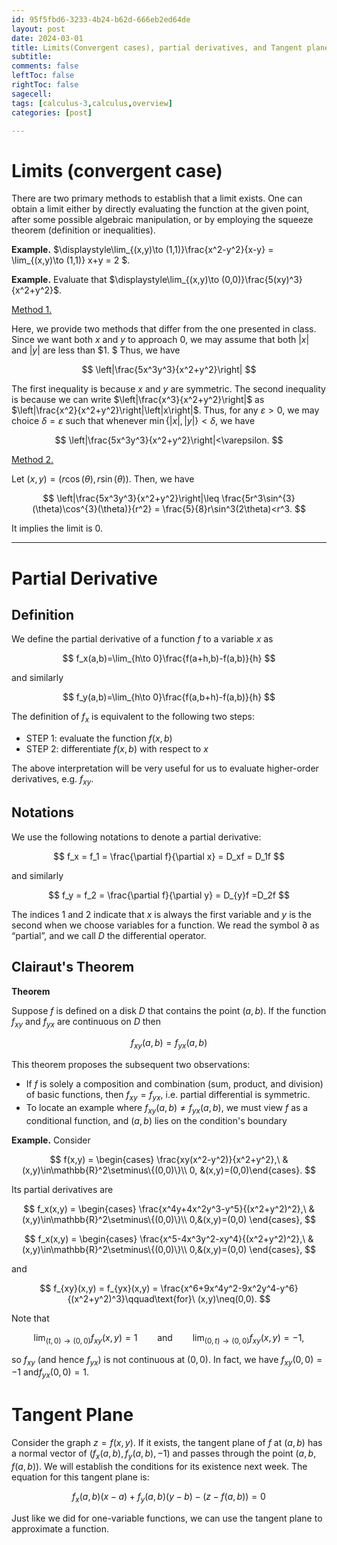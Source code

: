 ```yaml
---
id: 95f5fbd6-3233-4b24-b62d-666eb2ed64de
layout: post
date: 2024-03-01
title: Limits(Convergent cases), partial derivatives, and Tangent planes
subtitle: 
comments: false
leftToc: false
rightToc: false
sagecell: 
tags: [calculus-3,calculus,overview]
categories: [post]

---
```


# Limits (convergent case)


There are two primary methods to establish that a limit exists. One can obtain a limit either by directly evaluating the function at the given point, after some possible algebraic manipulation, or by employing the squeeze theorem (definition or inequalities).


**Example.** $\displaystyle\lim_{(x,y)\to (1,1)}\frac{x^2-y^2}{x-y} = \lim_{(x,y)\to (1,1)} x+y = 2 $.


**Example.** Evaluate that $\displaystyle\lim_{(x,y)\to (0,0)}\frac{5(xy)^3}{x^2+y^2}$. 


<u>Method 1.</u>


Here, we provide two methods that differ from the one presented in class. Since we want both $x$ and $y$ to approach $0$, we may assume that both $|x|$ and $|y|$ are less than $1. $ Thus, we have


$$
\left|\frac{5x^3y^3}{x^2+y^2}\right|
$$


The first inequality is because $x$ and $y$ are symmetric. The second inequality is because we can write $\left|\frac{x^3}{x^2+y^2}\right|$  as $\left|\frac{x^2}{x^2+y^2}\right|\left|x\right|$. Thus, for any $\varepsilon>0$, we may choice $\delta=\varepsilon$ such that whenever $\min\{|x|,|y|\}<\delta$, we have 


$$
\left|\frac{5x^3y^3}{x^2+y^2}\right|<\varepsilon.
$$


<u>Method 2.</u>


Let $(x,y)=(r\cos(\theta), r\sin(\theta))$. Then, we have 


$$
\left|\frac{5x^3y^3}{x^2+y^2}\right|\leq \frac{5r^3\sin^{3}(\theta)\cos^{3}(\theta)}{r^2} = \frac{5}{8}r\sin^3(2\theta)<r^3.
$$


It implies the limit is $0$.


---


# Partial Derivative


## Definition


We define the partial derivative of a function $f$ to a variable $x$ as


$$
f_x(a,b)=\lim_{h\to 0}\frac{f(a+h,b)-f(a,b)}{h}
$$


and similarly


$$
f_y(a,b)=\lim_{h\to 0}\frac{f(a,b+h)-f(a,b)}{h}
$$


The definition of $f_x$ is equivalent to the following two steps:

- STEP 1: evaluate the function $f(x,b)$
- STEP 2: differentiate $f (x,b)$ with respect to $x$

The above interpretation will be very useful for us to evaluate higher-order derivatives, e.g. $f_{xy}$.


## Notations


We use the following notations to denote a partial derivative:


$$
f_x = f_1 = \frac{\partial f}{\partial x} = D_xf = D_1f
$$


and similarly


$$
f_y = f_2 = \frac{\partial f}{\partial y} = D_{y}f =D_2f
$$


The indices $1$ and $2$ indicate that $x$ is always the first variable and $y$ is the second when we choose variables for a function. We read the symbol $\partial$ as “partial”, and we call $D$ the differential operator.


## Clairaut's Theorem


**Theorem**


Suppose $f$ is defined on a disk $D$ that contains the point $(a,b)$. If the function $f_{xy}$ and $f_{yx}$ are continuous on $D$ then 


$$
f_{xy}(a,b)=f_{yx}(a,b)
$$


This theorem proposes the subsequent two observations:

- If $f$ is solely a composition and combination (sum, product, and division) of basic functions, then $f_{xy}=f_{yx}$, i.e. partial differential is symmetric.
- To locate an example where $f_{xy}(a,b)\neq f_{yx}(a,b)$, we must view $f$ as a conditional function, and $(a,b)$ lies on the condition's boundary

**Example.** Consider


$$
f(x,y) = \begin{cases}
\frac{xy(x^2-y^2)}{x^2+y^2},\
&(x,y)\in\mathbb{R}^2\setminus\{(0,0)\}\\
0, &(x,y)=(0,0)\end{cases}.
$$


Its partial derivatives are


$$
f_x(x,y) = \begin{cases}
\frac{x^4y+4x^2y^3-y^5}{(x^2+y^2)^2},\ &(x,y)\in\mathbb{R}^2\setminus\{(0,0)\}\\
0,&(x,y)=(0,0)
\end{cases},
$$


$$
f_x(x,y) = \begin{cases}
\frac{x^5-4x^3y^2-xy^4}{(x^2+y^2)^2},\ &(x,y)\in\mathbb{R}^2\setminus\{(0,0)\}\\
0,&(x,y)=(0,0)
\end{cases},
$$


and


$$
f_{xy}(x,y) = f_{yx}(x,y) = \frac{x^6+9x^4y^2-9x^2y^4-y^6}{(x^2+y^2)^3}\qquad\text{for}\ (x,y)\neq(0,0).
$$


Note that


$$
\lim_{(t,0)\to(0,0)}f_{xy}(x,y)=1\qquad\text{and}\qquad\lim_{(0,t)\to(0,0)}f_{xy}(x,y)=-1,
$$


so $f_{xy}$ (and hence $f_{yx}$) is not continuous at $(0,0)$. In fact, we have $f_{xy}(0,0) = -1$ and$f_{yx}(0,0)=1$.


# Tangent Plane


Consider the graph $z=f(x,y)$. If it exists, the tangent plane of $f$ at $(a,b)$ has a normal vector of $(f_{x}(a,b), f_{y}(a,b), -1)$ and passes through the point $(a,b,f(a,b))$. We will establish the conditions for its existence next week. The equation for this tangent plane is:


$$
f_x(a,b)(x-a)+f_y(a,b)(y-b)-(z-f(a,b))=0
$$


Just like we did for one-variable functions, we can use the tangent plane to approximate a function.

